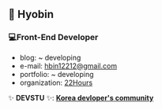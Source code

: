 ## 🌱 Hyobin
### 💻Front-End Developer
- blog: ~ developing
- e-mail: hbin12212@gmail.com
- portfolio: ~ developing
- organization: [22Hours](https://www.22hours.online/)

✨ **DEVSTU** ✨: [**Korea devloper's community**](https://devstu.co.kr)
<!--
**sg05138/sg05138** is a ✨ _special_ ✨ repository because its `README.md` (this file) appears on your GitHub profile.

Here are some ideas to get you started:

- 🔭 I’m currently working on ...
- 🌱 I’m currently learning ...
- 👯 I’m looking to collaborate on ...
- 🤔 I’m looking for help with ...
- 💬 Ask me about ...
- 📫 How to reach me: ...
- 😄 Pronouns: ...
- ⚡ Fun fact: ...
-->
